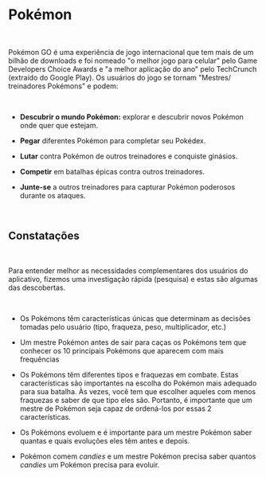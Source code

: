 

# Pokémon

​

Pokémon GO é uma experiência de jogo internacional que tem mais de um bilhão de
downloads e foi nomeado "o melhor jogo para celular" pelo Game Developers Choice
Awards e "a melhor aplicação do ano" pelo TechCrunch (extraído do Google Play).
Os usuários do jogo se tornam "Mestres/ treinadores Pokémons" e podem:

​

- **Descubrir o mundo Pokémon:** explorar e descubrir novos Pokémon onde quer
  que estejam.

- **Pegar** diferentes Pokémon para completar seu Pokédex.

- **Lutar** contra Pokémon de outros treinadores e conquiste ginásios.

- **Competir** em batalhas épicas contra outros treinadores.

- **Junte-se** a outros treinadores para capturar Pokémon poderosos durante os
  ataques.

​

## Constatações

​

Para entender melhor as necessidades complementares dos usuários do aplicativo,
fizemos uma investigação rápida (pesquisa) e estas são algumas das descobertas.

​

- Os Pokémons têm características únicas que determinam as decisões tomadas pelo
  usuário (tipo, fraqueza, peso, multiplicador, etc.)

- Um mestre Pokémon antes de sair para caças os Pokémons tem que conhecer os 10
  principais Pokémons que aparecem com mais frequências

- Os Pokémons têm diferentes tipos e fraquezas em combate. Estas características
  são importantes na escolha do Pokémon mais adequado para sua batalha. Às
  vezes, você tem que escolher aqueles com menos fraquezas e saber de que tipo
  eles são. Portanto, é importante que um mestre de Pokémon seja capaz de
  ordená-los por essas 2 características.

- Os Pokémons evoluem e é importante para um mestre Pokémon saber quantas e
  quais evoluções eles têm antes e depois.

- Pokémon comem _candies_ e um mestre Pokémon precisa saber quantos _candies_ um
  Pokémon precisa para evoluir.

